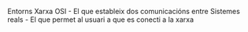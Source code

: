 Entorns
	Xarxa
	OSI - El que estableix dos comunicacións entre 
	Sistemes reals - El que permet al usuari a que es conecti a la xarxa

